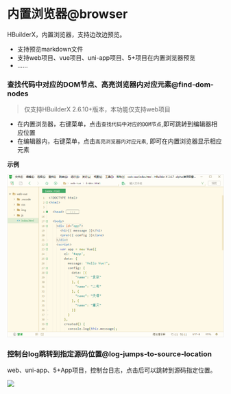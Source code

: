 # 内置浏览器@browser

<!--
keyword: Built-in Browser,内置浏览器,浏览器
-->

HBuilderX，内置浏览器，支持边改边预览。

- 支持预览markdown文件
- 支持web项目、vue项目、uni-app项目、5+项目在内置浏览器预览
- ......

### 查找代码中对应的DOM节点、高亮浏览器内对应元素@find-dom-nodes

> 仅支持HBuilderX 2.6.10+版本，本功能仅支持web项目

- 在内置浏览器，右键菜单，点击`查找代码中对应的DOM节点`,即可跳转到编辑器相应位置
- 在编辑器内，右键菜单，点击`高亮浏览器内对应元素`, 即可在内置浏览器显示相应元素

**示例**

<img src="/static/snapshots/tutorial/browser_1.gif" style="zoom: 90%;border:1px solid #eee;" />

### 控制台log跳转到指定源码位置@log-jumps-to-source-location

web、uni-app、5+App项目，控制台日志，点击后可以跳转到源码指定位置。

<img src="https://vkceyugu.cdn.bspapp.com/VKCEYUGU-f184e7c3-1912-41b2-b81f-435d1b37c7b4/997dd3b4-6b39-45b7-abdf-559c6759e6f0.jpg" class="hd-img" />


